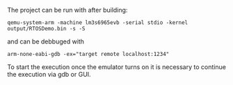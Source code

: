 The project can be run with after building:
```
qemu-system-arm -machine lm3s6965evb -serial stdio -kernel output/RTOSDemo.bin -s -S
```

and can be debbuged with 
```
arm-none-eabi-gdb -ex="target remote localhost:1234"
```

To start the execution once the emulator turns on it is necessary to continue the execution via gdb or GUI.